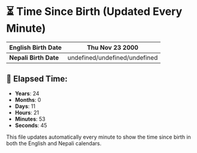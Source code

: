 # ⏳ Time Since Birth (Updated Every Minute)

| **English Birth Date** | Thu Nov 23 2000 |
|------------------------|-------------------------------------|
| **Nepali Birth Date**  | undefined/undefined/undefined                  |

## 📅 Elapsed Time:

- **Years**: 24
- **Months**: 0
- **Days**: 11
- **Hours**: 21
- **Minutes**: 53
- **Seconds**: 45

This file updates automatically every minute to show the time since birth in both the English and Nepali calendars.